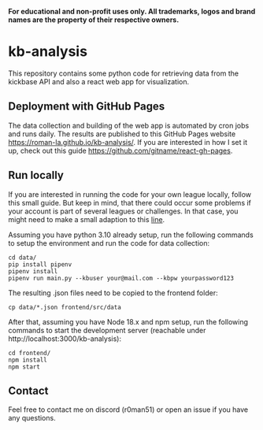 **For educational and non-profit uses only. All trademarks, logos and brand names are the property of their respective owners.**

# kb-analysis

This repository contains some python code for retrieving data from the kickbase API and also a react web app for visualization.

## Deployment with GitHub Pages 

The data collection and building of the web app is automated by cron jobs and runs daily. The results are published to this GitHub Pages website https://roman-la.github.io/kb-analysis/.
If you are interested in how I set it up, check out this guide https://github.com/gitname/react-gh-pages.

## Run locally

If you are interested in running the code for your own league locally, follow this small guide. But keep in mind, that there could occur some problems if your account is part of several leagues or challenges. In that case, you might need to make a small adaption to this [line](https://github.com/roman-la/kb-analysis/blob/4b2c616f55a4fa9ddc1e177538ad8218bf560482/data/utility/api_manager.py#L18).

Assuming you have python 3.10 already setup, run the following commands to setup the environment and run the code for data collection:
```
cd data/
pip install pipenv
pipenv install
pipenv run main.py --kbuser your@mail.com --kbpw yourpassword123
```

The resulting .json files need to be copied to the frontend folder:
```
cp data/*.json frontend/src/data
```

After that, assuming you have Node 18.x and npm setup, run the following commands to start the development server (reachable under http://localhost:3000/kb-analysis):
```
cd frontend/
npm install
npm start
```

## Contact

Feel free to contact me on discord (r0man51) or open an issue if you have any questions.
